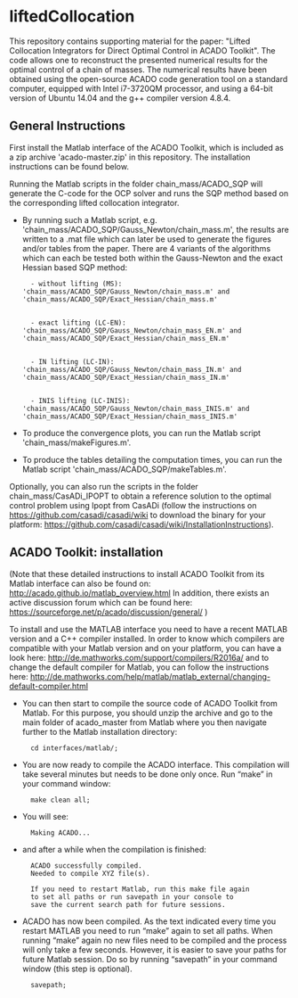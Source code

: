 # liftedCollocation

This repository contains supporting material for the paper: "Lifted Collocation Integrators for Direct Optimal Control in ACADO Toolkit".
The code allows one to reconstruct the presented numerical results for the optimal control of a chain of masses. The numerical results have been obtained using the open-source ACADO code generation tool on a standard computer, equipped with Intel i7-3720QM processor, and using a 64-bit version of Ubuntu 14.04 and the g++ compiler version 4.8.4.

## General Instructions

First install the Matlab interface of the ACADO Toolkit, which is included as a zip archive 'acado-master.zip' in this repository. The installation instructions can be found below.

Running the Matlab scripts in the folder chain_mass/ACADO_SQP will generate the C-code for the OCP solver and runs the SQP method based on the corresponding lifted collocation integrator. 

- By running such a Matlab script, e.g. 'chain_mass/ACADO_SQP/Gauss_Newton/chain_mass.m', the results are written to a .mat file which can later be used to generate the figures and/or tables from the paper. There are 4 variants of the algorithms which can each be tested both within the Gauss-Newton and the exact Hessian based SQP method:
		
		
		- without lifting (MS): 'chain_mass/ACADO_SQP/Gauss_Newton/chain_mass.m' and 'chain_mass/ACADO_SQP/Exact_Hessian/chain_mass.m'
		
		
		- exact lifting (LC-EN): 'chain_mass/ACADO_SQP/Gauss_Newton/chain_mass_EN.m' and 'chain_mass/ACADO_SQP/Exact_Hessian/chain_mass_EN.m'
		
		
		- IN lifting (LC-IN): 'chain_mass/ACADO_SQP/Gauss_Newton/chain_mass_IN.m' and 'chain_mass/ACADO_SQP/Exact_Hessian/chain_mass_IN.m'
		
		
		- INIS lifting (LC-INIS): 'chain_mass/ACADO_SQP/Gauss_Newton/chain_mass_INIS.m' and 'chain_mass/ACADO_SQP/Exact_Hessian/chain_mass_INIS.m'
		
		
- To produce the convergence plots, you can run the Matlab script 'chain_mass/makeFigures.m'. 

- To produce the tables detailing the computation times, you can run the Matlab script 'chain_mass/ACADO_SQP/makeTables.m'.

Optionally, you can also run the scripts in the folder chain_mass/CasADi_IPOPT to obtain a reference solution to the optimal control problem using Ipopt from CasADi (follow the instructions on https://github.com/casadi/casadi/wiki to download the binary for your platform: https://github.com/casadi/casadi/wiki/InstallationInstructions).

## ACADO Toolkit: installation

(Note that these detailed instructions to install ACADO Toolkit from its Matlab interface can also be found on: http://acado.github.io/matlab_overview.html In addition, there exists an active discussion forum which can be found here: https://sourceforge.net/p/acado/discussion/general/ )


To install and use the MATLAB interface you need to have a recent MATLAB version and a C++ compiler installed.
In order to know which compilers are compatible with your Matlab version and on your platform, you can have a look here: http://de.mathworks.com/support/compilers/R2016a/
and to change the default compiler for Matlab, you can follow the instructions here: http://de.mathworks.com/help/matlab/matlab_external/changing-default-compiler.html

- You can then start to compile the source code of ACADO Toolkit from Matlab. For this purpose, you should unzip the archive and go to the main folder of acado_master from Matlab where you then navigate further to the Matlab installation directory:

		cd interfaces/matlab/;

- You are now ready to compile the ACADO interface. This compilation will take several minutes but needs to be done only once. Run “make” in your command window:

		make clean all;

- You will see:

		Making ACADO...

- and after a while when the compilation is finished:

		ACADO successfully compiled.
		Needed to compile XYZ file(s).

		If you need to restart Matlab, run this make file again
		to set all paths or run savepath in your console to
		save the current search path for future sessions.

- ACADO has now been compiled. As the text indicated every time you restart MATLAB you need to run “make” again to set all paths. When running “make” again no new files need to be compiled and the process will only take a few seconds. However, it is easier to save your paths for future Matlab session. Do so by running “savepath” in your command window (this step is optional).

		savepath;
